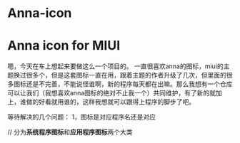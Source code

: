 Anna-icon
=========

<h1>Anna icon for MIUI</h1>

嗯，今天在车上想起来要做这么一个项目的。
一直很喜欢anna的图标，miui的主题换过很多个，但是这套图标一直在用，跟着主题的作者升级了几次，但里面的很多图标还是不完善，不能说怪谁啊，新的程序每天都在出嘛。那么我想有一个仓库可以让我们（我想喜欢anna图标的绝对不止我一个）共同维护，有了新的就加上，谁做的好看就用谁的，这样我想就可以跟得上程序的脚步了吧。

等待解决的几个问题：
  1，图标是对应程序名还是对应
  
  
// 分为<b>系统程序图标</b>和<b>应用程序图标</b>两个大类
